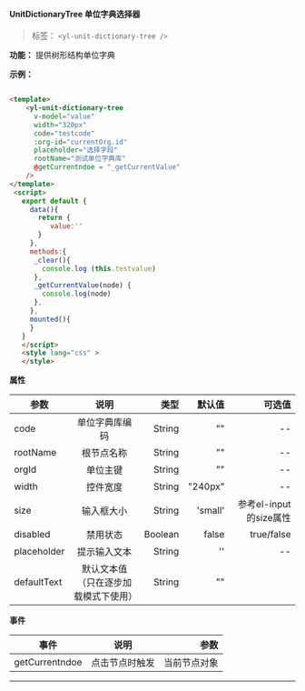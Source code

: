 #### UnitDictionaryTree 单位字典选择器

> 标签： `<yl-unit-dictionary-tree />`


  **功能：**  提供树形结构单位字典

  **示例：**

```html

<template>
    <yl-unit-dictionary-tree 
      v-model="value"
      width="320px"
      code="testcode"
      :org-id="currentOrg.id"
      placeholder="选择字段"
      rootName="测试单位字典库"
      @getCurrentndoe = "_getCurrentValue"
    />
</template>
 <script>
   export default {
     data(){
       return {
          value:''
       }
     },
     methods:{
      _clear(){
        console.log (this.testvalue)
      },
      _getCurrentValue(node) {
        console.log(node)
      },
     },
     mounted(){
     }
   }
   </script>
   <style lang="css" >
   </style>

```

 **属性**

  | 参数        | 说明           |类型   |默认值|可选值|
  | ------------- |:-------------:| -----:|---:|---:|
  | code| 单位字典库编码 | String|"" |--|
  | rootName| 根节点名称 | String|"" |--|
  | orgId| 单位主键 | String|"" |--|
  | width| 控件宽度 | String|"240px" |--|
  | size| 输入框大小  | String|'small' |参考el-input的size属性|
  | disabled| 禁用状态  | Boolean|false |true/false|
  | placeholder| 提示输入文本  | String|'' |--|
  | defaultText| 默认文本值 （只在逐步加载模式下使用） | String|"" ||

  **事件**

  | 事件        | 说明           |参数   |
  | ------------- |:-------------:| -----:|
  | getCurrentndoe| 点击节点时触发 | 当前节点对象|
  
---